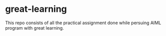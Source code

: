 # great-learning
This repo consists of all the practical assignment done while persuing AIML program with great learning.
